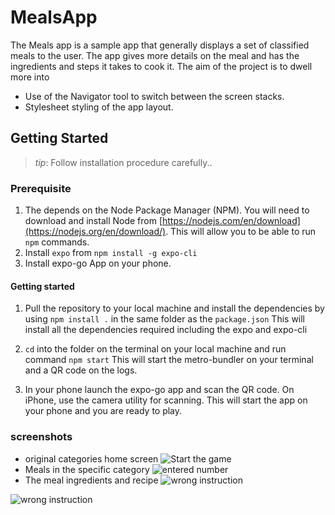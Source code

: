 # MealsApp 
The Meals app is a  sample app that generally displays a set of classified meals to the user. The app gives more details on the meal and has the ingredients and steps it takes to cook it.
The aim of the project is to dwell more into 


* Use of the Navigator tool to switch between the screen stacks.
* Stylesheet styling of the app layout. 

## Getting Started
> _tip_: Follow installation procedure carefully.. 


### Prerequisite
1. The depends on the Node Package Manager (NPM). You will need to download and install Node from [https://nodejs.com/en/download](https://nodejs.org/en/download/). This will allow you to be able to run `npm` commands.
2. Install `expo` from `npm install -g expo-cli`
3. Install expo-go App on your phone. 

#### Getting started
1. Pull the repository to your local machine and install the dependencies by using `npm install .` in the same folder as the `package.json`
This will install all the dependencies required including the expo and expo-cli

2. `cd` into the folder on the terminal on your local machine and run command `npm start`
This will start  the metro-bundler on your terminal and a QR code on the logs. 

3. In your phone launch the expo-go app and scan the QR code. On iPhone, use the camera utility for scanning.
This will start the app on your phone and you are ready to play. 



### screenshots
* original categories home screen
![Start the game ](./screenshots/down1.jpg)
* Meals in the specific category
![entered number ](./screenshots/d1.2.jpg)
* The meal ingredients and recipe
![wrong instruction ](./screenshots/down2.jpg)

![wrong instruction ](./screenshots/down3.jpg)








